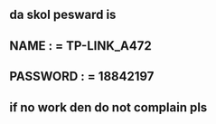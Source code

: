 da skol pesward is 
-------------------
NAME : = TP-LINK_A472
-------------------
PASSWORD : = 18842197
-------------------
if no work den do not complain pls
-------------------
